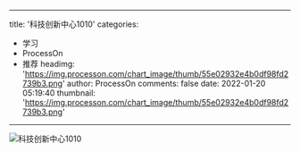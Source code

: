 
---
title: '科技创新中心1010'
categories: 
 - 学习
 - ProcessOn
 - 推荐
headimg: 'https://img.processon.com/chart_image/thumb/55e02932e4b0df98fd2739b3.png'
author: ProcessOn
comments: false
date: 2022-01-20 05:19:40
thumbnail: 'https://img.processon.com/chart_image/thumb/55e02932e4b0df98fd2739b3.png'
---

<div>   
<img class="thumb" alt="科技创新中心1010" src="https://img.processon.com/chart_image/thumb/55e02932e4b0df98fd2739b3.png" referrerpolicy="no-referrer">
<p></p>  
</div>
            